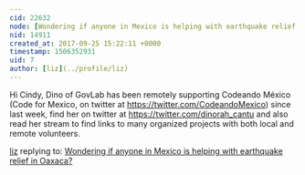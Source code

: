 ```yaml
---
cid: 22632
node: [Wondering if anyone in Mexico is helping with earthquake relief in Oaxaca?](../notes/warren/09-19-2017/wondering-if-anyone-in-mexico-is-helping-with-earthquake-relief-in-oaxaca)
nid: 14911
created_at: 2017-09-25 15:22:11 +0000
timestamp: 1506352931
uid: 7
author: [liz](../profile/liz)
---
```


Hi Cindy, Dino of GovLab has been remotely supporting Codeando México (Code for Mexico, on twitter at https://twitter.com/CodeandoMexico) since last week, find her on twitter at https://twitter.com/dinorah_cantu and also read her stream to find links to many organized projects with both local and remote volunteers. 

[liz](../profile/liz) replying to: [Wondering if anyone in Mexico is helping with earthquake relief in Oaxaca?](../notes/warren/09-19-2017/wondering-if-anyone-in-mexico-is-helping-with-earthquake-relief-in-oaxaca)

